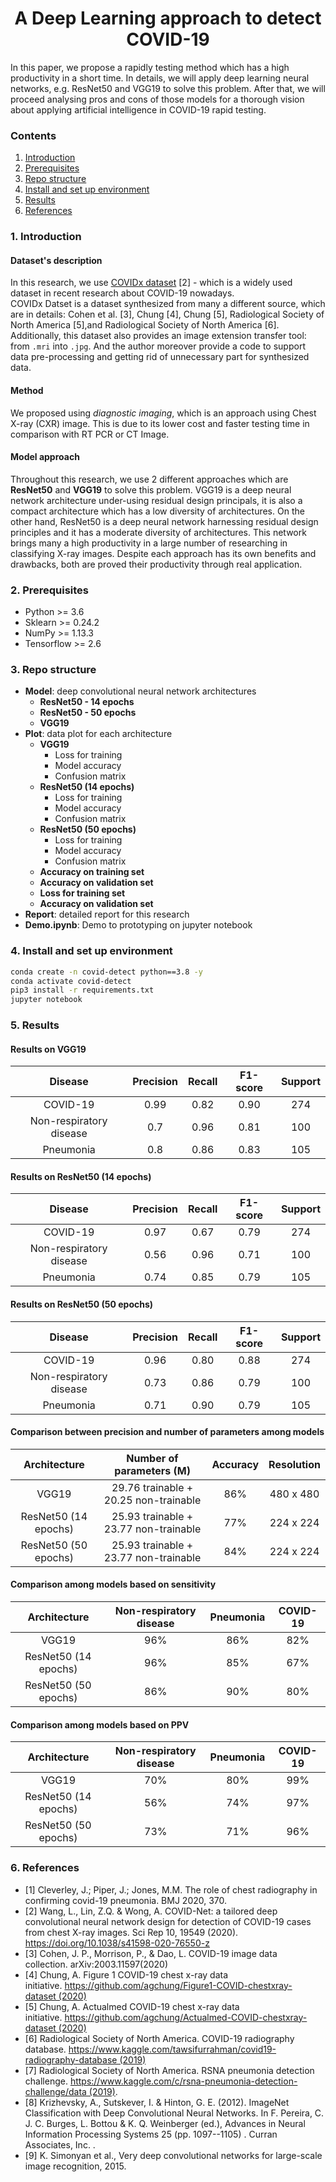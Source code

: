 <div align="center">
	
# A Deep Learning approach to detect COVID-19  
</div>

In this paper, we propose a rapidly testing method which has a high productivity in a short time. In details, we will apply deep learning neural networks, e.g. ResNet50 and VGG19 to solve this problem. After that, we will proceed analysing pros and cons  of  those  models  for  a  thorough  vision  about  applying  artificial  intelligence  in  COVID-19  rapid  testing.

### Contents
1. [Introduction](#1-introduction)
2. [Prerequisites ](#2-prerequisites)
3. [Repo structure](#3-repo-structure)
4. [Install and set up environment](#4-install)
6. [Results](#5-results) 
6. [References](#6-references)
### 1. Introduction
#### Dataset's description
In this research, we use [COVIDx dataset](https://github.com/lindawangg/COVID-Net) [2] - which is a widely used dataset in recent research about COVID-19 nowadays.   
COVIDx Datset is a dataset synthesized from many a different source, which are in details: Cohen et al. [3], Chung [4], Chung [5], Radiological Society of North America [5],and Radiological Society of North America [6]. Additionally, this dataset also provides an image extension transfer tool: from `.mri` into `.jpg`. And the author moreover provide a code to support data pre-processing and getting rid of unnecessary part for synthesized data.
#### Method
We proposed using *diagnostic imaging*, which is an approach using Chest X-ray (CXR) image. This is due to its lower cost and faster testing time in comparison with RT PCR or CT Image.

#### Model approach
Throughout this research, we use 2 different approaches which are **ResNet50** and **VGG19** to solve this problem. VGG19 is a deep neural network architecture under-using residual design principals, it is also a compact architecture which has a low diversity of architectures. On the other hand, ResNet50 is a deep neural network harnessing residual design principles and it has a moderate diversity of architectures. This network brings many a high productivity in a large number of researching in classifying X-ray images. Despite each approach has its own benefits and drawbacks, both are proved their productivity through real application.

### 2. Prerequisites 
- Python >=  3.6
- Sklearn >= 0.24.2
- NumPy >= 1.13.3
- Tensorflow >= 2.6

### 3. Repo structure
- **Model**: deep convolutional neural network architectures
    - **ResNet50 - 14 epochs**
    - **ResNet50 - 50 epochs**
    - **VGG19**
- **Plot**: data plot for each architecture
    - **VGG19**
        - Loss for training
        - Model accuracy
        - Confusion matrix
    - **ResNet50 (14 epochs)**
        - Loss for training
        - Model accuracy
        - Confusion matrix
    - **ResNet50 (50 epochs)**
        - Loss for training
        - Model accuracy
        - Confusion matrix
    - **Accuracy on training set**
    - **Accuracy on validation set**
    - **Loss for training set**
    - **Accuracy on validation set**
- **Report**: detailed report for this research
- **Demo.ipynb**: Demo to prototyping on jupyter notebook

### 4. Install and set up environment
```bash
conda create -n covid-detect python==3.8 -y
conda activate covid-detect 
pip3 install -r requirements.txt
jupyter notebook
```
### 5. Results
#### Results on VGG19
| Disease | Precision | Recall | F1-score | Support |
|:--:|:--:|:--:|:--:|:--:|
| COVID-19 | 0.99 | 0.82 | 0.90 | 274  |
| Non-respiratory disease | 0.7 | 0.96 | 0.81 | 100 |
| Pneumonia | 0.8 | 0.86 | 0.83 | 105 |

#### Results on ResNet50 (14 epochs)
| Disease | Precision | Recall | F1-score | Support |
|:--:|:--:|:--:|:--:|:--:|
| COVID-19 | 0.97 | 0.67 | 0.79 | 274 |
| Non-respiratory disease | 0.56 | 0.96 | 0.71 | 100 |
| Pneumonia | 0.74 | 0.85 | 0.79 | 105 |

#### Results on ResNet50 (50 epochs)
| Disease | Precision | Recall | F1-score | Support |
|:--:|:--:|:--:|:--:|:--:|
| COVID-19 |0.96 | 0.80 | 0.88 | 274 |
| Non-respiratory disease | 0.73 | 0.86 | 0.79 | 100|
| Pneumonia | 0.71 | 0.90 | 0.79 | 105 |

#### Comparison between precision and number of parameters among models
| Architecture | Number of parameters (M) | Accuracy | Resolution |
|:---:|:---:|:--:|:--:|
| VGG19 | 29.76 trainable + 20.25 non-trainable | 86% | 480 x 480 |
| ResNet50 (14 epochs) | 25.93 trainable + 23.77 non-trainable | 77% |224 x 224 |
| ResNet50 (50 epochs) | 25.93 trainable + 23.77 non-trainable | 84% | 224 x 224 |

#### Comparison among models based on sensitivity
| Architecture | Non-respiratory disease | Pneumonia | COVID-19 |
|:---:|:---:|:--:|:--:|
| VGG19 | 96\% | 86\% | 82\% |
| ResNet50 (14 epochs) |  96\% | 85\% | 67\% |
| ResNet50 (50 epochs) | 86\% | 90\% | 80\% |

#### Comparison among models based on PPV
| Architecture | Non-respiratory disease | Pneumonia | COVID-19 |
|:---:|:---:|:--:|:--:|
| VGG19 |70\% | 80\%| 99\% |
| ResNet50 (14 epochs) |  56\% | 74\% | 97\% |
| ResNet50 (50 epochs) | 73\% | 71\% | 96\% |

### 6. References 
- [1] Cleverley, J.; Piper, J.; Jones, M.M. The role of chest radiography in confirming covid-19 pneumonia. BMJ 2020, 370. 
- [2] Wang, L., Lin, Z.Q. & Wong, A. COVID-Net: a tailored deep convolutional neural network design for detection of COVID-19 cases from chest X-ray images. Sci Rep 10, 19549 (2020). https://doi.org/10.1038/s41598-020-76550-z
- [3] Cohen, J. P., Morrison, P., & Dao, L. COVID-19 image data collection. arXiv:2003.11597(2020)
- [4] Chung, A. Figure 1 COVID-19 chest x-ray data initiative. https://github.com/agchung/Figure1-COVID-chestxray-dataset (2020)
- [5] Chung, A. Actualmed COVID-19 chest x-ray data initiative. https://github.com/agchung/Actualmed-COVID-chestxray-dataset (2020)
- [6] Radiological Society of North America. COVID-19 radiography database. https://www.kaggle.com/tawsifurrahman/covid19-radiography-database (2019)
- [7] Radiological Society of North America. RSNA pneumonia detection challenge. https://www.kaggle.com/c/rsna-pneumonia-detection-challenge/data (2019).
- [8] Krizhevsky, A., Sutskever, I. & Hinton, G. E. (2012). ImageNet Classification with Deep Convolutional Neural Networks. In F. Pereira, C. J. C. Burges, L. Bottou & K. Q. Weinberger (ed.), Advances in Neural Information Processing Systems 25 (pp. 1097--1105) . Curran Associates, Inc. . 
- [9] K. Simonyan et al., Very deep convolutional networks for large-scale image recognition, 2015.
